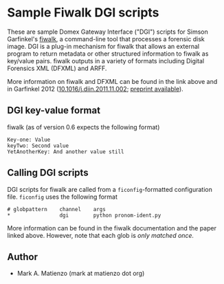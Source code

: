 Sample Fiwalk DGI scripts
=========================

These are sample Domex Gateway Interface ("DGI") scripts for Simson
Garfinkel's [fiwalk](http://afflib.org/software/fiwalk), a command-line tool
that processes a forensic disk image. DGI is a plug-in mechanism for fiwalk
that allows an external program to return metadata or other structured
information to fiwalk as key/value pairs. fiwalk outputs in a variety of formats including Digital Forensics XML (DFXML) and ARFF.

More information on fiwalk and DFXML can be found in the link above and in Garfinkel 2012 ([10.1016/j.diin.2011.11.002](http://dx.doi.org/10.1016/j.diin.2011.11.002); [preprint available](http://simson.net/ref/2011/dfxml.pdf)).

DGI key-value format
--------------------

fiwalk (as of version 0.6 expects the following format)

    Key-one: Value
    keyTwo: Second value
    YetAnotherKey: And another value still

Calling DGI scripts
-------------------

DGI scripts for fiwalk are called from a `ficonfig`-formatted configuration
file. `ficonfig` uses the following format

    # globpattern    channel    args
    *                dgi        python pronom-ident.py

More information can be found in the fiwalk documentation and the paper linked above. However, note that each glob is *only matched once.*

Author
------

* Mark A. Matienzo (mark at matienzo dot org)
